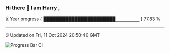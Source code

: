 ### Hi there 👋 I am Harry , 

⏳ Year progress { ███████████████████████▁▁▁▁▁▁▁ } 77.83 %

---

⏰ Updated on Fri, 11 Oct 2024 20:50:40 GMT

![Progress Bar CI](https://github.com/duykhang68/duykhang68/workflows/Progress%20Bar%20CI/badge.svg)

